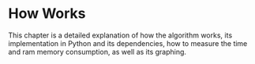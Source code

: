 # How Works

This chapter is a detailed explanation of how the algorithm works, its implementation in Python and its dependencies, how to measure the time and ram memory consumption, as well as its graphing.
